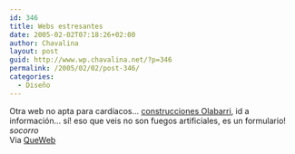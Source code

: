 ```yaml
---
id: 346
title: Webs estresantes
date: 2005-02-02T07:18:26+02:00
author: Chavalina
layout: post
guid: http://www.wp.chavalina.net/?p=346
permalink: /2005/02/02/post-346/
categories:
  - Diseño
---
```

Otra web no apta para cardíacos… <a href="http://www.olabarri.com/espanol.htm" target="_blank">construcciones Olabarri</a>, id a información… sí! eso que veis no son fuegos artificiales, es un formulario! _socorro_  
Via <a href="http://www.queweb.org/2005/02/primos.html" target="_blank">QueWeb</a>